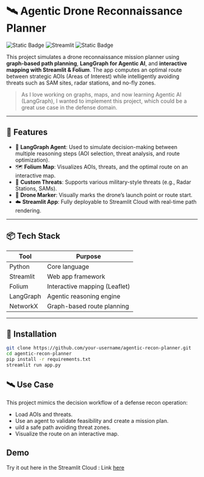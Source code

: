 # 🛰️ Agentic Drone Reconnaissance Planner
![Static Badge](https://img.shields.io/badge/Python-3.8%2B-black)
![Streamlit](https://img.shields.io/badge/Streamlit-1.0%2B-red)
![Static Badge](https://img.shields.io/badge/AgenticAI-LangChain-blue)


This project simulates a drone reconnaissance mission planner using **graph-based path planning**, **LangGraph for Agentic AI**, and **interactive mapping with Streamlit & Folium**. The app computes an optimal route between strategic AOIs (Areas of Interest) while intelligently avoiding threats such as SAM sites, radar stations, and no-fly zones.

> As I love working on graphs, maps, and now learning Agentic AI (LangGraph), I wanted to implement this project, which could be a great use case in the defense domain.

---

## 🚀 Features

- 🧠 **LangGraph Agent**: Used to simulate decision-making between multiple reasoning steps (AOI selection, threat analysis, and route optimization).
- 🗺️ **Folium Map**: Visualizes AOIs, threats, and the optimal route on an interactive map.
- 🔄 **Custom Threats**: Supports various military-style threats (e.g., Radar Stations, SAMs).
- 📍 **Drone Marker**: Visually marks the drone’s launch point or route start.
- ☁️ **Streamlit App**: Fully deployable to Streamlit Cloud with real-time path rendering.

---

## 📦 Tech Stack

| Tool         | Purpose                             |
|--------------|-------------------------------------|
| Python       | Core language                       |
| Streamlit    | Web app framework                   |
| Folium       | Interactive mapping (Leaflet)       |
| LangGraph    | Agentic reasoning engine            |
| NetworkX     | Graph-based route planning          |

---

## 🔧 Installation

```bash
git clone https://github.com/your-username/agentic-recon-planner.git
cd agentic-recon-planner
pip install -r requirements.txt
streamlit run app.py
```

## 🛰️ Use Case

This project mimics the decision workflow of a defense recon operation:

* Load AOIs and threats.
* Use an agent to validate feasibility and create a mission plan.
* uild a safe path avoiding threat zones.
* Visualize the route on an interactive map.

## Demo

Try it out here in the Streamlit Cloud : Link [here](https://portofaman-droneintelpath.streamlit.app/)

